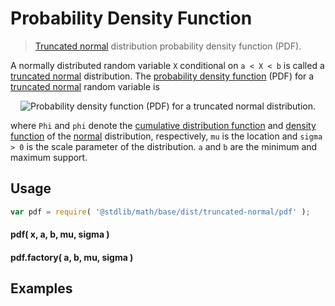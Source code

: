 # Probability Density Function

> [Truncated normal][truncated-normal-distribution] distribution probability density function (PDF).


<section class="intro">

A normally distributed random variable `X` conditional on `a < X < b` is called a [truncated normal][truncated-normal-distribution] distribution.
The [probability density function][pdf] (PDF) for a [truncated normal][truncated-normal-distribution] random variable is

<!-- <equation class="equation" label="eq:" align="center" raw="" alt=""> -->

<div class="equation" align="center" data-raw-text="f(x;\mu,\sigma,a,b) =  \begin{cases} \frac{\frac{1}{\sigma}\phi(\frac{x - \mu}{\sigma})}{\Phi(\frac{b - \mu}{\sigma}) - \Phi(\frac{a - \mu}{\sigma}) } &amp; \text{ if } a < x < b \\ 0 &amp; \text{ otherwise }
\end{cases}" data-equation="eq:pdf">
    <img src="" alt="Probability density function (PDF) for a truncated normal distribution.">
    <br>
</div>

<!-- </equation> -->

where `Phi` and `phi` denote the [cumulative distribution function][cdf] and [density function][pdf] of the [normal][normal-distribution] distribution, respectively, `mu` is the location  and `sigma > 0` is the scale parameter of the distribution. `a` and `b` are the minimum and maximum support.

</section>

<!-- /.intro -->


<section class="usage">

## Usage

``` javascript
var pdf = require( '@stdlib/math/base/dist/truncated-normal/pdf' );
```

#### pdf( x, a, b, mu, sigma )

#### pdf.factory( a, b, mu, sigma )

</section>

<!-- /.usage -->

<section class="examples">

## Examples

``` javascript

```

</section>

<!-- /.examples -->


<section class="links">

[cdf]: https://en.wikipedia.org/wiki/Cumulative_distribution_function
[pdf]: https://en.wikipedia.org/wiki/Probability_density_function
[normal-distribution]: https://en.wikipedia.org/wiki/Normal_distribution
[truncated-normal-distribution]: https://en.wikipedia.org/wiki/Truncated_normal_distribution

</section>

<!-- /.links -->
